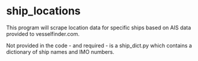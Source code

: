 # ship_locations
This program will scrape location data for specific ships
based on AIS data provided to vesselfinder.com.

Not provided in the code - and required - is a ship_dict.py
which contains a dictionary of ship names and IMO numbers.
